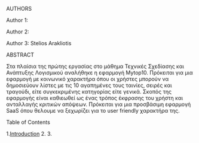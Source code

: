



AUTHORS

Author 1:

Author 2:

Author 3: Stelios Arakliotis 


ABSTRACT

Στα πλαίσια της πρώτης εργασίας στο μάθημα Τεχνικές Σχεδίασης και Ανάπτυξης Λογισμικού αναλήθηκε η εφαρμογή Mytop10.
Πρόκειται για μια εφαρμογή με κοινωνικό χαρακτήρα όπου οι χρήστες μπορούν να δημοσιεύουν λίστες με τις 10 αγαπημένες τους
ταινίες, σειρές και τραγούδι, είτε συγκεκριμένης κατηγορίας είτε γενικά.
Σκοπός της εφαρμογής είναι καθιεωθεί ως ένας τρόπος έκφρασης του χρήστη και ανταλλαγής κριτικών απόψεων.
Πρόκειται για μια προσβάσιμη εφαρμογή SaaS όπου θελουμε να ξεχωρίζει για το user friendly χαρακτήρα της.


Table of Contents

1.[Introduction](https://github.com/SteliosArakliotis/ErgasiaKyrCha/tree/master/documentation)
2.
3.







